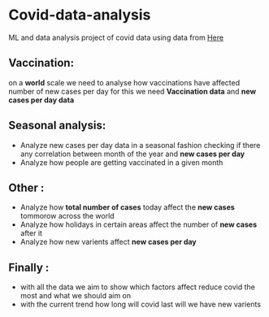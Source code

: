 # Covid-data-analysis
ML and data analysis project of covid data using data from [Here](https://github.com/owid/covid-19-data)

## Vaccination:
on a **world** scale we need to analyse how vaccinations have affected number of new cases per day for this we need **Vaccination data** and **new cases per day data**

## Seasonal analysis:
- Analyze new cases per day data in a seasonal fashion checking if there any correlation between month of the year and **new cases per day**
- Analyze how people are getting vaccinated in a given month

## Other :
- Analyze how **total number of cases** today affect the **new cases** tommorow across the world
- Analyze how holidays in certain areas affect the number of **new cases** after it
- Analyze how new varients affect **new cases per day**

## Finally :
- with all the data we aim to show which factors affect reduce covid the most and what we should aim on
- with the current trend how long will covid last will we have new varients
